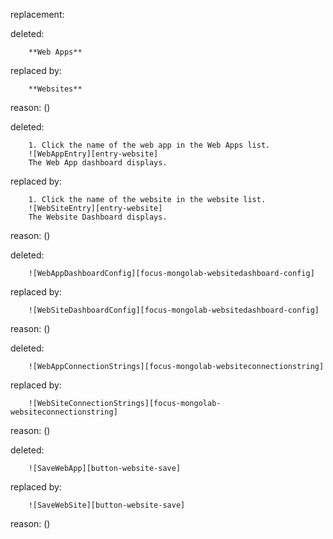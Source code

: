 replacement:

deleted:

		**Web Apps**

replaced by:

		**Websites**

reason: ()

deleted:

		1. Click the name of the web app in the Web Apps list.  
		![WebAppEntry][entry-website]  
		The Web App dashboard displays.

replaced by:

		1. Click the name of the website in the website list.  
		![WebSiteEntry][entry-website]  
		The Website Dashboard displays.

reason: ()

deleted:

		![WebAppDashboardConfig][focus-mongolab-websitedashboard-config]

replaced by:

		![WebSiteDashboardConfig][focus-mongolab-websitedashboard-config]

reason: ()

deleted:

		![WebAppConnectionStrings][focus-mongolab-websiteconnectionstring]

replaced by:

		![WebSiteConnectionStrings][focus-mongolab-websiteconnectionstring]

reason: ()

deleted:

		![SaveWebApp][button-website-save]

replaced by:

		![SaveWebSite][button-website-save]

reason: ()

